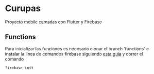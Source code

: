 # Curupas

Proyecto mobile camadas con Flutter y Firebase

## Functions

Para inicializar las funciones es necesario clonar el branch 'functions' e instalar la linea de comandos firebase siguiendo [esta guia](https://firebase.google.com/docs/functions/local-emulator) y correr el comando

```
firebase init
```